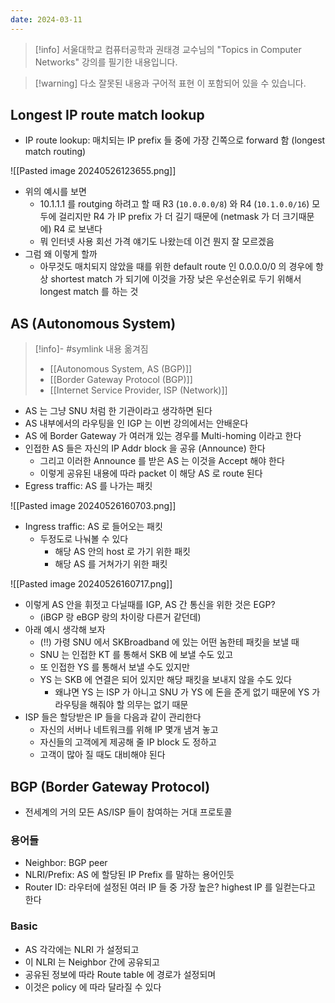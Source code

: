 ```yaml
---
date: 2024-03-11
---
```

> [!info] 서울대학교 컴퓨터공학과 권태경 교수님의 "Topics in Computer Networks" 강의를 필기한 내용입니다.

> [!warning] 다소 잘못된 내용과 구어적 표현 이 포함되어 있을 수 있습니다.

## Longest IP route match lookup

- IP route lookup: 매치되는 IP prefix 들 중에 가장 긴쪽으로 forward 함 (longest match routing)

![[Pasted image 20240526123655.png]]

- 위의 예시를 보면
    - 10.1.1.1 를 routging 하려고 할 때 R3 (`10.0.0.0/8`) 와 R4 (`10.1.0.0/16`) 모두에 걸리지만 R4 가 IP prefix 가 더 길기 때문에 (netmask 가 더 크기때문에) R4 로 보낸다
    - 뭐 인터넷 사용 회선 가격 얘기도 나왔는데 이건 뭔지 잘 모르겠음
- 그럼 왜 이렇게 할까
	- 아무것도 매치되지 않았을 때를 위한 default route 인 0.0.0.0/0 의 경우에 항상 shortest match 가 되기에 이것을 가장 낮은 우선순위로 두기 위해서 longest match 를 하는 것

## AS (Autonomous System)

> [!info]- #symlink 내용 옮겨짐
> - [[Autonomous System, AS (BGP)]]
> - [[Border Gateway Protocol (BGP)]]
> - [[Internet Service Provider, ISP (Network)]]

- AS 는 그냥 SNU 처럼 한 기관이라고 생각하면 된다
- AS 내부에서의 라우팅을 인 IGP 는 이번 강의에서는 안배운다
- AS 에 Border Gateway 가 여러개 있는 경우를 Multi-homing 이라고 한다
- 인접한 AS 들은 자신의 IP Addr block 을 공유 (Announce) 한다
    - 그리고 이러한 Announce 를 받은 AS 는 이것을 Accept 해야 한다
    - 이렇게 공유된 내용에 따라 packet 이 해당 AS 로 route 된다
- Egress traffic: AS 를 나가는 패킷

![[Pasted image 20240526160703.png]]

- Ingress traffic: AS 로 들어오는 패킷
    - 두정도로 나눠볼 수 있다
        - 해당 AS 안의 host 로 가기 위한 패킷
        - 해당 AS 를 거쳐가기 위한 패킷

![[Pasted image 20240526160717.png]]

- 이렇게 AS 안을 휘젓고 다닐때를 IGP, AS 간 통신을 위한 것은 EGP?
    - (iBGP 랑 eBGP 랑의 차이랑 다른거 같던데)
- 아래 예시 생각해 보자
    - (!!) 가령 SNU 에서 SKBroadband 에 있는 어떤 놈한테 패킷을 보낼 때
    - SNU 는 인접한 KT 를 통해서 SKB 에 보낼 수도 있고
    - 또 인접한 YS 를 통해서 보낼 수도 있지만
    - YS 는 SKB 에 연결은 되어 있지만 해당 패킷을 보내지 않을 수도 있다
        - 왜냐면 YS 는 ISP 가 아니고 SNU 가 YS 에 돈을 준게 없기 때문에 YS 가 라우팅을 해줘야 할 의무는 없기 때문
- ISP 들은 할당받은 IP 들을 다음과 같이 관리한다
    - 자신의 서버나 네트워크를 위해 IP 몇개 냄겨 놓고
    - 자신들의 고객에게 제공해 줄 IP block 도 정하고
    - 고객이 많아 질 때도 대비해야 된다

## BGP (Border Gateway Protocol)

- 전세계의 거의 모든 AS/ISP 들이 참여하는 거대 프로토콜

### 용어들

- Neighbor: BGP peer
- NLRI/Prefix: AS 에 할당된 IP Prefix 를 말하는 용어인듯
- Router ID: 라우터에 설정된 여러 IP 들 중 가장 높은? highest IP 를 일컫는다고 한다

### Basic

- AS 각각에는 NLRI 가 설정되고
- 이 NLRI 는 Neighbor 간에 공유되고
- 공유된 정보에 따라 Route table 에 경로가 설정되며
- 이것은 policy 에 따라 달라질 수 있다